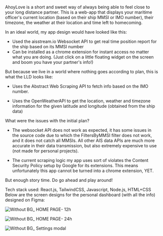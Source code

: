 
AhoyLove is a short and sweet way of always being able to feel close to your long distance partner. 
This is a web-app that displays your maritime officer's current location (based on their ship MMSI or IMO number), their timezone, the weather at their location and time left to homecoming. 

In an ideal world, my app design would have looked like this:

- Used the aisstream.io Websocket API to get real time position report for the ship based on its MMSI number
- Can be installed as a chrome extension for instant access no matter what you are doing. (Just click on a little floating widget on the screen and boom you have your partner's info!)

But because we live in a world where nothing goes according to plan, this is what the LLD looks like:

- Uses the Abstract Web Scraping API to fetch info based on the IMO number.

- Uses the OpenWeatherAPI to get the location, weather and timezone information for the given latitude and longitude (obtained from the ship data)

What were the issues with the initial plan?

- The websocket API does not work as expected, it has some issues in the source code due to which the FiltersByMMSI filter does not work, and it does not catch all MMSIs. All other AIS data APIs are much more accurate in their data transmission, but also extremely expensive to use (not made for personal projects).

- The current scraping logic my app uses sort of violates the Content Security Policy setup by Google for its extensions. This means unfortunately this app cannot be turned into a chrome extension, YET.

But enough story time. Do go ahead and play around!

Tech stack used: React.js, TailwindCSS, Javascript, Node.js, HTML+CSS
Below are the screen designs for the personal dashboard (with all the info) designed on Figma:

![Without BG_ HOME PAGE- 12h](https://github.com/user-attachments/assets/91593e69-098f-41ff-a20d-5fd72439a273)

![Without BG_ HOME PAGE- 24h](https://github.com/user-attachments/assets/3a175e50-7dd2-4d01-915e-2f26902ccfdf)

![Without BG_ Settings modal](https://github.com/user-attachments/assets/c729eaf9-e1be-4487-96dd-61f312ee00db)


